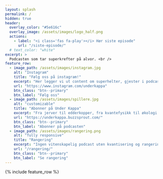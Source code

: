 ```yaml
---
layout: splash
permalink: /
hidden: true
header:
  overlay_color: "#5e616c"
  overlay_image: /assets/images/logo_half.png
  actions:
    - label: "<i class='fas fa-play'></i> Hør siste episode"
      url: "/siste-episode/"
  # text_color: "white"
excerpt: >  
  Podcasten som tar superkrefter på alvor. <br />
feature_row:
  - image_path: /assets/images/instagram.jpg
    alt: "Instagram"
    title: "Følg oss på instagram!"
    excerpt: "Her legger vi ut content om superhelter, gjester i podcasten, og bilder fra mediaopptredener. Still oss gjerne dine superheltspørsmål!"
    url: "https://www.instagram.com/underkappa"
    btn_class: "btn--primary"
    btn_label: "Følg oss"  
  - image_path: /assets/images/spillere.jpg
    alt: "customizable"
    title: "Abonner på Under Kappa"
    excerpt: "Fra jerver til edderkopper, fra kvantefysikk til økologi. Vi finnes på alle platformer: apple podcast, spotify, youtube, og din mors gamle, støvete grammofon."
    url: "https://underkappa.buzzsprout.com/"
    btn_class: "btn--primary"
    btn_label: "Abonner på podcasten"
  - image_path: /assets/images/rangering.png
    alt: "fully responsive"
    title: "Rangering"
    excerpt: "Ingen vitenskapelig podcast uten kvantisering og rangering. Vi gir superkreftene en score på KAPPE-skalaen, og rangerer dem mot hverandre."
    url: "/rangering/"
    btn_class: "btn--primary"
    btn_label: "Se rangering"    
---
```


{% include feature_row %}